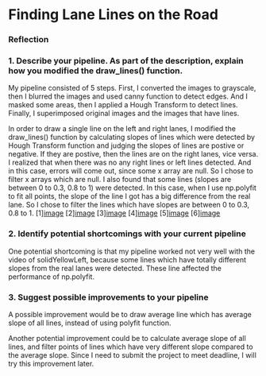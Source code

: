 # **Finding Lane Lines on the Road** 




### Reflection

### 1. Describe your pipeline. As part of the description, explain how you modified the draw_lines() function.

My pipeline consisted of 5 steps. First, I converted the images to grayscale, then I blurred the images and used canny function to detect edges. And I masked some areas, then I applied a Hough Transform to detect lines. Finally, I superimposed original images and the images that have lines.

In order to draw a single line on the left and right lanes, I modified the draw_lines() function by calculating slopes of lines which were detected by Hough Transform function and judging the slopes of lines are postive or negative. If they are postive, then the lines are on the right lanes, vice versa. I realized that when there was no any right lines or left lines detected. And in this case, errors will come out, since some x array are null. So I chose to filter x arrays which are null. I also found that some lines (slopes are between 0 to 0.3, 0.8 to 1) were detected. In this case, when I use np.polyfit to fit all points, the slope of the line I got has a big difference from the real lane. So I chose to filter the lines which have slopes are between 0 to 0.3, 0.8 to 1.
[1][image](./test_images_output/whiteCarLaneSwitch.jpg "whiteCarLaneSwitch")
[2][image](test_images_output/solidYellowCurve.jpg "solidYellowCurve")
[3][image](test_images_output/solidWhiteCurve.jpg "solidWhiteCurve")
[4][image](test_images_output/solidWhiteRight.jpg "solidWhiteRight")
[5][image](test_images_output/solidYellowLeft.jpg "solidYellowLeft")
[6][image](test_images_output/solidYellowCurve2.jpg "solidYellowCurve2")


### 2. Identify potential shortcomings with your current pipeline


One potential shortcoming is that my pipeline worked not very well with the video of solidYellowLeft, because some lines which have totally different slopes from the real lanes were detected. These line affected the performance of np.polyfit.

### 3. Suggest possible improvements to your pipeline

A possible improvement would be to draw average line which has average slope of all lines, instead of using polyfit function.

Another potential improvement could be to calculate average slope of all lines, and filter points of lines which have very different slope compared to the average slope. Since I need to submit the project to meet deadline, I will try this improvement later.
